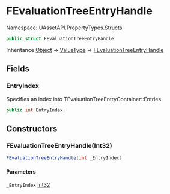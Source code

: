 # FEvaluationTreeEntryHandle

Namespace: UAssetAPI.PropertyTypes.Structs

```csharp
public struct FEvaluationTreeEntryHandle
```

Inheritance [Object](https://docs.microsoft.com/en-us/dotnet/api/system.object) → [ValueType](https://docs.microsoft.com/en-us/dotnet/api/system.valuetype) → [FEvaluationTreeEntryHandle](./uassetapi.propertytypes.structs.fevaluationtreeentryhandle.md)

## Fields

### **EntryIndex**

Specifies an index into TEvaluationTreeEntryContainer::Entries

```csharp
public int EntryIndex;
```

## Constructors

### **FEvaluationTreeEntryHandle(Int32)**

```csharp
FEvaluationTreeEntryHandle(int _EntryIndex)
```

#### Parameters

`_EntryIndex` [Int32](https://docs.microsoft.com/en-us/dotnet/api/system.int32)<br>
